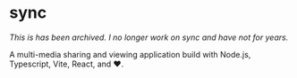 # sync

_This is has been archived. I no longer work on sync and have not for years._

A multi-media sharing and viewing application build with Node.js, Typescript,
Vite, React, and ❤️.
